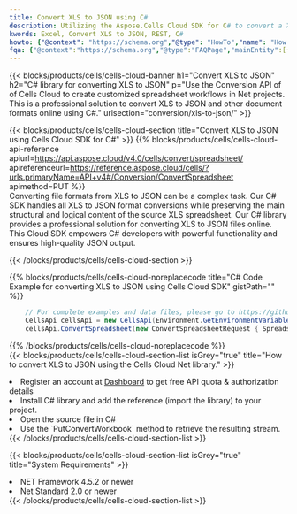 ```yaml
---
title: Convert XLS to JSON using C# 
description: Utilizing the Aspose.Cells Cloud SDK for C# to convert a XLS format file to a JSON format file. 
kwords: Excel, Convert XLS to JSON, REST, C#
howto: {"@context": "https://schema.org","@type": "HowTo","name": "How to convert XLS to JSON using the Cells Cloud Net library.","description": "How to convert XLS to JSON using the Cells Cloud Net library.","image": {"@type": "ImageObject"},"url": "/net/conversion/xls-to-json/","step": [{ "@type": "HowToStep","name": "How to convert XLS to JSON using the Cells Cloud Net library. step 1", "image": {"@type": "ImageObject",},"url": "/net/conversion/xls-to-json/","text": "Register an account at <a href='https://dashboard.aspose.cloud/'>Dashboard</a> to get free API quota & authorization details",},{ "@type": "HowToStep","name": "How to convert XLS to JSON using the Cells Cloud Net library. step 1", "image": {"@type": "ImageObject",},"url": "/net/conversion/xls-to-json/","text": "Install C# library and add the reference (import the library) to your project.",},{ "@type": "HowToStep","name": "How to convert XLS to JSON using the Cells Cloud Net library. step 1", "image": {"@type": "ImageObject",},"url": "/net/conversion/xls-to-json/","text": "Open the source file in C#",},{ "@type": "HowToStep","name": "How to convert XLS to JSON using the Cells Cloud Net library. step 1", "image": {"@type": "ImageObject",},"url": "/net/conversion/xls-to-json/","text": "Use the `PutConvertWorkbook` method to retrieve the resulting stream.",}, ],"supply": {"@type": "HowToSupply","name": "document"},"tool": [{"@type": "HowToTool","name": "Visual Studio, Visual Studio Code, Rider "},{"@type": "HowToTool","name": "Aspose Cells"}],"totalTime": "PT6M"}
fqa: {"@context":"https://schema.org","@type":"FAQPage","mainEntity":[{"@type":"Question","name":"Why convert file formats in C# using REST API?","acceptedAnswer":{"@type":"Answer","text":"Documents are encoded in many ways, and some files may be incompatible with the software you use. To open and read such files, just convert them to appropriate file formats.<br/><ol><li>Install .NET SDK and add the reference (import the library) to your project.</li><li>Open the source file in C# using REST API.</li><li>Call the PutConvertWorkbookRequest() method, passing an output filename with required extension.</li><li>Get the result of conversion as a separate file.</li></ol>"}},{"@type":"Question","name":"What file formats can I convert with your C# library?","acceptedAnswer":{"@type":"Answer","text":"We support a variety of file formats for conversion using .NET library, including XLSX, Excel, xls , PDF, CSV, HTML, Markdown, XML, PNG, JPG, TIFF, Json, TXT and many more."}},{"@type":"Question","name":"What is the maximum allowed file size for conversion using this .NET library?","acceptedAnswer":{"@type":"Answer","text":"There are no file size limits for format conversions using .NET library."}}]}
---
```



{{< blocks/products/cells/cells-cloud-banner h1="Convert XLS to JSON" h2="C# library for converting XLS to JSON" p="Use the Conversion API of of Cells Cloud to create customized spreadsheet workflows in Net projects. This is a professional solution to convert XLS to JSON and other document formats online using C#." urlsection="conversion/xls-to-json/" >}}

{{< blocks/products/cells/cells-cloud-section  title="Convert XLS to JSON using Cells Cloud SDK for C#" >}}
{{% blocks/products/cells/cells-cloud-api-reference  apiurl=https://api.aspose.cloud/v4.0/cells/convert/spreadsheet/  apireferenceurl=https://reference.aspose.cloud/cells/?urls.primaryName=API+v4#/Conversion/ConvertSpreadsheet  apimethod=PUT %}}
<br/>
Converting file formats from XLS to JSON can be a complex task. Our C# SDK handles all XLS to JSON format conversions while preserving the main structural and logical content of the source XLS spreadsheet. Our C# library provides a professional solution for converting XLS to JSON files online. This Cloud SDK empowers C# developers with powerful functionality and ensures high-quality JSON output.

{{< /blocks/products/cells/cells-cloud-section >}}

{{% blocks/products/cells/cells-cloud-noreplacecode title="C# Code Example for converting XLS to JSON using Cells Cloud SDK" gistPath="" %}}
 
```cs
    // For complete examples and data files, please go to https://github.com/aspose-cells-cloud/aspose-cells-cloud-dotnet/
    CellsApi cellsApi = new CellsApi(Environment.GetEnvironmentVariable("ProductClientId"), Environment.GetEnvironmentVariable("ProductClientSecret"));
    cellsApi.ConvertSpreadsheet(new ConvertSpreadsheetRequest { Spreadsheet = "EmployeeSalesSummary.xls", format = "json" }, "EmployeeSalesSummary.json");
```
 
{{% /blocks/products/cells/cells-cloud-noreplacecode  %}}
<br/>
{{< blocks/products/cells/cells-cloud-section-list isGrey="true"  title="How to convert XLS to JSON using the Cells Cloud Net library." >}}
<li>Register an account at <a href="https://dashboard.aspose.cloud/">Dashboard</a> to get free API quota & authorization details</li>
<li>Install C# library and add the reference (import the library) to your project.</li>
<li>Open the source file in C#</li>
<li>Use the `PutConvertWorkbook` method to retrieve the resulting stream.</li>
{{< /blocks/products/cells/cells-cloud-section-list >}}

{{< blocks/products/cells/cells-cloud-section-list isGrey="true"  title="System Requirements" >}}
<li>NET Framework 4.5.2 or newer</li>
<li>Net Standard 2.0 or newer</li>
{{< /blocks/products/cells/cells-cloud-section-list >}}
